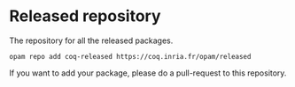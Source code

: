 # Released repository
The repository for all the released packages.

    opam repo add coq-released https://coq.inria.fr/opam/released

If you want to add your package, please do a pull-request to this repository.
